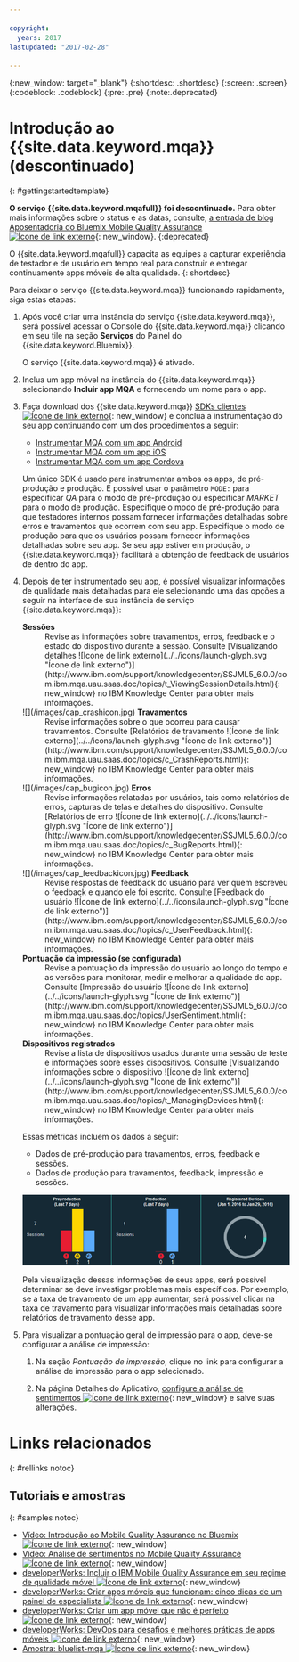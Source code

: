 ```yaml
---

copyright:
  years: 2017
lastupdated: "2017-02-28"

---
```

{:new_window: target="_blank"}
{:shortdesc: .shortdesc}
{:screen: .screen}
{:codeblock: .codeblock}
{:pre: .pre}
{:note:.deprecated}

# Introdução ao {{site.data.keyword.mqa}} (descontinuado)
{: #gettingstartedtemplate}

**O serviço {{site.data.keyword.mqafull}} foi descontinuado.** Para obter mais informações sobre o status e as datas, consulte, [a entrada de blog Aposentadoria do Bluemix Mobile Quality Assurance ![Ícone de link externo](../../icons/launch-glyph.svg "Ícone de link externo")](https://www.ibm.com/blogs/bluemix/?p=72728){: new_window}. {:deprecated}

O {{site.data.keyword.mqafull}} capacita as equipes a capturar experiência de testador e de usuário em tempo real para construir e entregar continuamente apps móveis de alta qualidade.
{: shortdesc}

Para deixar o serviço {{site.data.keyword.mqa}} funcionando rapidamente, siga estas etapas:

1. Após você criar uma instância <!--[create an instance](https://console.{DomainName}/docs/services/reqnsi.html#req_instance)-->do serviço {{site.data.keyword.mqa}}, será possível acessar o Console do {{site.data.keyword.mqa}} clicando em seu tile na seção **Serviços** do Painel do {{site.data.keyword.Bluemix}}.

	O serviço {{site.data.keyword.mqa}} é ativado.

2. Inclua um app móvel na instância do {{site.data.keyword.mqa}} selecionando **Incluir app MQA** e fornecendo um nome para o app.

3. Faça download dos {{site.data.keyword.mqa}} [SDKs clientes ![Ícone de link externo](../../icons/launch-glyph.svg "Ícone de link externo")](http://www.ibm.com/support/docview.wss?uid=swg27044490){: new_window} e conclua a instrumentação do seu app continuando com um dos procedimentos a seguir:

	* [Instrumentar MQA com um app Android](mqa_inst_app_android.html)
	* [Instrumentar MQA com um app iOS](mqa_inst_app_ios.html)
	* [Instrumentar MQA com um app Cordova](mqa_inst_app_cord.html)

	Um único SDK é usado para instrumentar ambos os apps, de pré-produção e produção. É possível usar o parâmetro `MODE:` para especificar *QA* para o modo de pré-produção ou especificar *MARKET* para o modo de produção. Especifique o modo de pré-produção para que testadores internos possam fornecer informações detalhadas sobre erros e travamentos que ocorrem com seu app. Especifique o modo de produção para que os usuários possam fornecer informações detalhadas sobre seu app. Se seu app estiver em produção, o {{site.data.keyword.mqa}} facilitará a obtenção de feedback de usuários de dentro do app. 

4. Depois de ter instrumentado seu app, é possível visualizar informações de qualidade mais detalhadas para ele selecionando uma das opções a seguir na interface de sua instância de serviço {{site.data.keyword.mqa}}:

	<dl>
		<dt><strong>Sessões</strong></dt>
		<dd>Revise as informações sobre travamentos, erros, feedback e o estado do dispositivo durante a sessão.  Consulte [Visualizando detalhes ![Ícone de link externo](../../icons/launch-glyph.svg "Ícone de link externo")](http://www.ibm.com/support/knowledgecenter/SSJML5_6.0.0/com.ibm.mqa.uau.saas.doc/topics/t_ViewingSessionDetails.html){: new_window} no IBM Knowledge Center para obter mais informações.</dd>
		<dt>![](/images/cap_crashicon.jpg) <strong>Travamentos</strong></dt>
		<dd>Revise informações sobre o que ocorreu para causar travamentos. Consulte [Relatórios de travamento ![Ícone de link externo](../../icons/launch-glyph.svg "Ícone de link externo")](http://www.ibm.com/support/knowledgecenter/SSJML5_6.0.0/com.ibm.mqa.uau.saas.doc/topics/c_CrashReports.html){: new_window} no IBM Knowledge Center para obter mais informações.</dd>
		<dt>![](/images/cap_bugicon.jpg) <strong>Erros</strong></dt>
		<dd>Revise informações relatadas por usuários, tais como relatórios de erros, capturas de telas e detalhes do dispositivo. Consulte [Relatórios de erro ![Ícone de link externo](../../icons/launch-glyph.svg "Ícone de link externo")](http://www.ibm.com/support/knowledgecenter/SSJML5_6.0.0/com.ibm.mqa.uau.saas.doc/topics/c_BugReports.html){: new_window} no IBM Knowledge Center para obter mais informações.</dd>
		<dt>![](/images/cap_feedbackicon.jpg) <strong>Feedback</strong></dt>
		<dd>Revise respostas de feedback do usuário para ver quem escreveu o feedback e quando ele foi escrito. Consulte [Feedback do usuário ![Ícone de link externo](../../icons/launch-glyph.svg "Ícone de link externo")](http://www.ibm.com/support/knowledgecenter/SSJML5_6.0.0/com.ibm.mqa.uau.saas.doc/topics/c_UserFeedback.html){: new_window} no IBM Knowledge Center para obter mais informações.</dd>
		<dt><strong>Pontuação da impressão (se configurada)</strong></dt>
		<dd>Revise a pontuação da impressão do usuário ao longo do tempo e as versões para monitorar, medir e melhorar a qualidade do app. Consulte [Impressão do usuário ![Ícone de link externo](../../icons/launch-glyph.svg "Ícone de link externo")](http://www.ibm.com/support/knowledgecenter/SSJML5_6.0.0/com.ibm.mqa.uau.saas.doc/topics/UserSentiment.html){: new_window} no IBM Knowledge Center para obter mais informações.</dd>
		<dt><strong>Dispositivos registrados</strong></dt>
		<dd>Revise a lista de dispositivos usados durante uma sessão de teste e informações sobre esses dispositivos. Consulte [Visualizando informações sobre o dispositivo ![Ícone de link externo](../../icons/launch-glyph.svg "Ícone de link externo")](http://www.ibm.com/support/knowledgecenter/SSJML5_6.0.0/com.ibm.mqa.uau.saas.doc/topics/t_ManagingDevices.html){: new_window} no IBM Knowledge Center para obter mais informações.</dd>
	</dl>

	Essas métricas incluem os dados a seguir:

	* Dados de pré-produção para travamentos, erros, feedback e sessões.
	* Dados de produção para travamentos, feedback, impressão e sessões.

	![Captura de tela da interface na qual é possível visualizar métricas de qualidade para um app.](images/quality_metrics_saas4.gif)

	Pela visualização dessas informações de seus apps, será possível determinar se deve investigar problemas mais específicos. Por exemplo, se a taxa de travamento de um app aumentar, será possível clicar na taxa de travamento para visualizar informações mais detalhadas sobre relatórios de travamento desse app.

5. Para visualizar a pontuação geral de impressão para o app, deve-se configurar a análise de impressão:

	1. Na seção *Pontuação de impressão*, clique no link para configurar a análise de impressão para o app selecionado.

	2. Na página Detalhes do Aplicativo, [configure a análise de sentimentos ![Ícone de link externo](../../icons/launch-glyph.svg "Ícone de link externo")](http://www.ibm.com/support/knowledgecenter/SSJML5_6.0.0/com.ibm.mqa.uau.saas.doc/topics/tEnablingUserSentiment.html){: new_window} e salve suas alterações.


# Links relacionados
{: #rellinks notoc}

## Tutoriais e amostras
{: #samples notoc}

* [Vídeo: Introdução ao Mobile Quality Assurance no Bluemix ![Ícone de link externo](../../icons/launch-glyph.svg "Ícone de link externo")](https://www.youtube.com/watch?v=zHRfGatcKPM){: new_window}  
* [Vídeo: Análise de sentimentos no Mobile Quality Assurance ![Ícone de link externo](../../icons/launch-glyph.svg "Ícone de link externo")](https://www.youtube.com/watch?v=uhkqb8BIn6k){: new_window}
* [developerWorks: Incluir o IBM Mobile Quality Assurance em seu regime de qualidade móvel ![Ícone de link externo](../../icons/launch-glyph.svg "Ícone de link externo")](http://www.ibm.com/developerworks/library/mo-mqa/index.html){: new_window}
* [developerWorks: Criar apps móveis que funcionam: cinco dicas de um painel de especialista ![Ícone de link externo](../../icons/launch-glyph.svg "Ícone de link externo")](http://www.ibm.com/developerworks/library/mo-mqa-tips/index.html){: new_window}
* [developerWorks: Criar um app móvel que não é perfeito ![Ícone de link externo](../../icons/launch-glyph.svg "Ícone de link externo")](http://www.ibm.com/developerworks/library/mo-build-imperfect-mobile-app/){: new_window}
* [developerWorks: DevOps para desafios e melhores práticas de apps móveis ![Ícone de link externo](../../icons/launch-glyph.svg "Ícone de link externo")](http://www.ibm.com/developerworks/library/mo-bestdevops-mobileapps/index.html){: new_window}
* [Amostra: bluelist-mqa ![Ícone de link externo](../../icons/launch-glyph.svg "Ícone de link externo")](https://hub.jazz.net/project/mobilecloud/bluelist-mqa/overview){: new_window}
